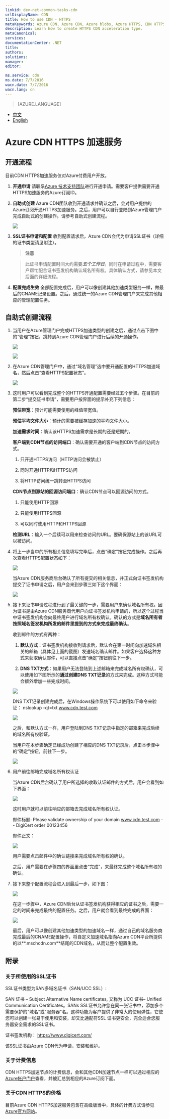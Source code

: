 ```yaml
---
linkid: dev-net-common-tasks-cdn
urlDisplayName: CDN
title: How to use CDN - HTTPS
metaKeywords: Azure CDN, Azure CDN, Azure blobs, Azure HTTPS, CDN HTTPS, Azure caching, Azure add-ons, CDN, CDN加速, CDN服务, 主流CDN, 多场景加速, 免费CDN, CDN网站加速, 网站加速, 网页加速, 静态加速, 下载加速, VOD加速, 流媒体直播加速, 云服务,  存储账户,缓存刷新, 回源, 云加速, 加速效果, 节点, 流量, CNAME, 带宽, 网速, 防盗链,https加速, 低成本带宽, 访问加速, CDN缓存, 存储账户, 云服务, 网站, 媒体服务, ICP备案号, ICP编号, ICP, 缓存刷新, 内容预取, 日志下载, CDN帮助文档, CDN技术文档
description: Learn how to create HTTPS CDN acceleration type.
metaCanonical: 
services: 
documentationCenter: .NET
title: 
authors: 
solutions: 
manager: 
editor: 

ms.service: cdn
ms.date: 7/7/2016
wacn.date: 7/7/2016
wacn.lang: cn
---
```


> [AZURE.LANGUAGE]
- [中文](./cdn-https-how-to.md)
- [English](./cdn-enus-https-how-to.md) 
# Azure CDN HTTPS 加速服务

## 开通流程
目前CDN HTTPS加速服务仅对Azure付费用户开放。

1. **开通申请** 请联系[Azure 技术支持团队](https://www.azure.cn/support/contact/)进行开通申请。需要客户提供需要开通HTTPS加速服务的Azure订阅ID。

2. **自助式创建** Azure CDN团队收到开通请求并确认之后，会对用户提供的Azure订阅开通HTTPS加速服务。之后，用户可以自行登陆到Azure管理门户完成自助式的创建操作。请参考自助式创建流程。

    ![][1]

3. **SSL证书申请和配置**
收到配置请求后，Azure CDN会代为申请SSL证书（详细的证书类型请见附注）。
    > **注意**

    > 此证书申请配置时间大约需要***五个工作日***。同时在申请过程中，需要客户帮忙配合证书签发机构确认域名所有权。具体确认方式，请参见本文后面的详细流程。

4. **配置完成生效**
全部配置完成后，用户可以像创建其他加速类型服务一样，做最后的CNAME记录设置。之后，通过统一的Azure CDN管理门户来完成其他相应的管理配置任务。

## 自助式创建流程
1. 当用户在Azure管理门户完成HTTPS加速类型的创建之后，通过点击下图中的“管理”按钮，跳转到Azure CDN管理门户进行后续的开通操作。

    ![][2]

    ![][3]

2. 在Azure CDN管理门户中，通过“域名管理”选中要开通配置的HTTPS加速域名，然后点击“查看HTTPS配置状态”。

    ![][4]

3. 这时用户可以看到完成整个的HTTPS开通配置需要经过五个步骤。在目前的第二步“提交证书申请”，需要用户按界面的提示补充下列信息：

    **预估带宽**：预计可能需要使用的峰值带宽值。

    **预估平均文件大小**：预计的需要被缓存加速的平均文件大小。

    **加速需求时间**：确认该HTTPS加速需求是长期的还是短期的。

    **客户端到CDN节点的访问端口**：确认需要开通的客户端到CDN节点的访问方式。

    1) 只开通HTTPS访问（HTTP访问会被禁止）

    2) 同时开通HTTP和HTTPS访问

    3) 将HTTP访问统一跳转至HTTPS访问

    **CDN节点到源站的回源访问端口**：确认CDN节点可以回源访问的方式。

    1) 只能使用HTTP回源

    2) 只能使用HTTPS回源

    3) 可以同时使用HTTP和HTTPS回源

    **检测URL**：输入一个后续可以用来检查访问的URL。要确保源站上的该URL可以被访问。

4. 将上一步当中的所有相关信息填写完毕后，点击“确定”按钮完成操作。之后再次查看HTTPS配置状态如下：

    ![][5]

    当Azure CDN服务商后台确认了所有提交的相关信息，并正式向证书签发机构提交了证书申请之后，用户会来到步骤三如下这个界面：

    ![][6]

5. 接下来证书申请过程进行到了最关键的一步，需要用户来确认域名所有权。因为证书是由Azure CDN服务商代用户向证书签发机构申请的，所以这个过程当中证书签发机构会向最终用户进行域名所有权确认。确认的方式是**域名所有者按照域名签发机构所发的邮件里提到的方式来完成最终确认**。

    收到邮件的方式有两种：

    1) **默认方式**：证书签发机构接收到请求后，默认会在第一时间向加速域名相关的邮箱（具体见上面的截图）发送域名确认邮件。如果客户选择这种方式来获取确认邮件，可以直接点击“确定”按钮前往下一步。
        
    2) **DNS TXT方式**：如果用户无法登陆到上述邮箱来完成域名所有权确认，可以使用如下图所示的**通过创建DNS TXT记录**的方式来完成。这种方式可能会额外增加一些完成时间。

    ![][8]

    DNS TXT记录创建完成后，在Windows操作系统下可以使用如下命令来验证： nslookup -qt=txt www.cdn.test.com

    ![][9]

    之后，和默认方式一样，用户登陆到DNS TXT记录中指定的邮箱来完成后续的域名所有权验证。

    当用户在本步骤确定已经成功创建了相应的DNS TXT记录后，点击本步骤中的“确定”按钮，前往下一步。

    ![][10]

6. 用户前往邮箱完成域名所有权认证
    
    当Azure CDN后台确认了用户所选择的收取认证邮件的方式后，用户会看到如下界面：

    ![][11]

    这时用户就可以前往响应的邮箱去完成域名所有权认证。

    邮件标题: Please validate ownership of your domain www.cdn.test.com -- DigiCert order 00123456

    邮件正文：

    ![][7]

    用户需要点击邮件中的确认链接来完成域名所有权的确认。

    之后，用户需要在步骤四的界面里点击“完成”，来最终完成整个域名所有权的确认。	

7. 接下来整个配置流程会进入到最后一步，如下图：

    ![][12]

    在这一步骤中，Azure CDN后台从证书签发机构获得相应的证书之后，需要一定的时间来完成最终的配置任务。之后，用户就会看到最终完成的界面：

    ![][13]

    最后，用户可以像创建其他加速类型的加速域名一样，通过自己的域名服务商完成最后的CNAME配置操作，将自定义加速域名指向Azure CDN平台所提供的以**.mschcdn.com**结尾的CDN域名，从而让整个配置生效。

## 附录

### 关于所使用的SSL证书
SSL证书类型为SAN多域名证书（SAN/UCC SSL）: 

SAN 证书 – Subject Alternative Name certificates, 又称为 UCC 证书– Unified Communication Certificates。SANs SSL证书允许您在同一张证书中，添加多个需要保护的"域名"或"服务器"名。这种功能为客户提供了非常大的使用弹性，它使您可以创建一张易于使用和安装，却又比通配符SSL 证书更安全，完全适合您服务器安全需求的SSL证书。

证书签发机构： <https://www.digicert.com/>
    
该SSL证书由Azure CDN代为申请，安装和维护。

### 关于计费信息
CDN HTTPS加速节点的计费信息，会和其他CDN加速节点一样可以通过相应的[Azure帐户门户](https://account.windowsazure.cn)查看，并被汇总到相应的Azure订阅下面。

### 关于CDN HTTPS的价格
目前Azure CDN HTTPS加速服务包含在高级版当中，具体的计费方式请参见[Azure官方网站](https://www.azure.cn/pricing/details/cdn/)。

<!--Image references-->
[1]: ./media/cdn-https/h001.png
[2]: ./media/cdn-https/h002.png
[3]: ./media/cdn-https/h003.png
[4]: ./media/cdn-https/h004.png
[5]: ./media/cdn-https/h005.png
[6]: ./media/cdn-https/h006.png
[7]: ./media/cdn-https/h007.png
[8]: ./media/cdn-https/h008.png
[9]: ./media/cdn-https/h009.png
[10]: ./media/cdn-https/h010.png
[11]: ./media/cdn-https/h011.png
[12]: ./media/cdn-https/h012.png
[13]: ./media/cdn-https/h013.png
